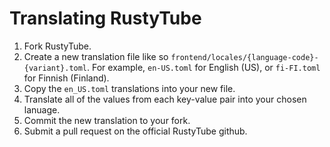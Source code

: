 # Translating RustyTube

1. Fork RustyTube.
2. Create a new translation file like so `frontend/locales/{language-code}-{variant}.toml`.
   For example, `en-US.toml` for English (US), or `fi-FI.toml` for Finnish (Finland).
3. Copy the `en_US.toml` translations into your new file.
4. Translate all of the values from each key-value pair into your chosen lanuage.
5. Commit the new translation to your fork.
6. Submit a pull request on the official RustyTube github.
